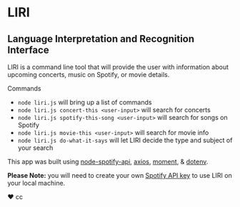# LIRI

## Language Interpretation and Recognition Interface

LIRI is a command line tool that will provide the user with information about upcoming concerts, music on Spotify, or movie details.

Commands
* `node liri.js` will bring up a list of commands
* `node liri.js concert-this <user-input>` will search for concerts
* `node liri.js spotify-this-song <user-input>` will search for songs on Spotify
* `node liri.js movie-this <user-input>` will search for movie info
* `node liri.js do-what-it-says` will let LIRI decide the type and subject of your search

This app was built  using [node-spotify-api](https://www.npmjs.com/package/node-spotify-api), [axios](https://www.npmjs.com/package/axios), [moment](https://www.npmjs.com/package/moment), & [dotenv](https://www.npmjs.com/package/dotenv).

**Please Note:** you will need to create your own [Spotify API key](https://developer.spotify.com/) to use LIRI on your local machine.

♥︎ cc